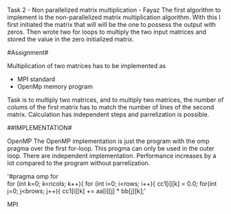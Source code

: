 Task 2 - Non parallelized matrix multiplication - Fayaz
The first algorithm to implement is the non-parallelized matrix multiplication algorithm. With this I first initiated the matrix that will will be the one to possess the output with zeros. Then wrote two for loops to multiply the two input matrices and stored the value in the zero initialized matrix.


#Assignment#

Multiplication of two matrices has to be implemented as

* MPI standard
* OpenMp memory program

Task is to multiply two matrices, and to multiply two matrices, the number of colums of the first matrix has to match the number of lines
of the second matrix. Calculation has independent steps and parrelization is possible.

##IMPLEMENTATION#

OpenMP 
The OpenMP implementation is just the program with the omp pragma over the first for-loop. This progma can only be used in the outer loop.
There are independent implementation. Performance increases by a lot compared to the program without parrelization. 

'#pragma omp for  
                for (int k=0; k<ncols; k++){
                    for (int i=0; i<rows; i++){
                        cc1[i][k] = 0.0; 
                        for(int j=0; j<brows; j++){
                            cc1[i][k] += aa[i][j] * bb[j][k];'


MPI


